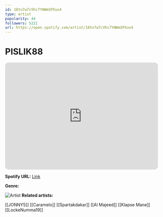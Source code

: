```yaml
---
id: 18tn7w7cVhc7YNWmSPXux4
type: artist
popularity: 44
followers: 5221
url: https://open.spotify.com/artist/18tn7w7cVhc7YNWmSPXux4
---
```

# PISLIK88

<iframe style="border-radius:12px" src="https://open.spotify.com/embed/artist/18tn7w7cVhc7YNWmSPXux4" width="100%" height="352" frameBorder="0" allowfullscreen="" allow="autoplay; clipboard-write; encrypted-media; fullscreen; picture-in-picture" loading="lazy"></iframe>

**Spotify URL:** [Link](https://open.spotify.com/artist/18tn7w7cVhc7YNWmSPXux4)

**Genre:** 

![Artist](https://i.scdn.co/image/ab6761610000e5eb7b6a985bb96d3f446a61d021)
**Related artists:**

[[JONNY5]]
[[Caramelo]]
[[Spartakdakar]]
[[Al Majeed]]
[[Klapse Mane]]
[[LockeNumma19]]
